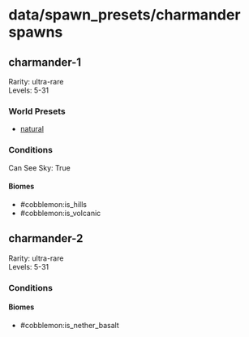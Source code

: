 # data/spawn_presets/charmander spawns  
  
## charmander-1  
Rarity: ultra-rare  
Levels: 5-31  
  
### World Presets  
* [natural](/data/world_presets/natural.md)  
  
### Conditions  
Can See Sky: True  
  
#### Biomes  
  * #cobblemon:is_hills
  * #cobblemon:is_volcanic
  
  
## charmander-2  
Rarity: ultra-rare  
Levels: 5-31  
  
### Conditions  
  
#### Biomes  
  * #cobblemon:is_nether_basalt
  
